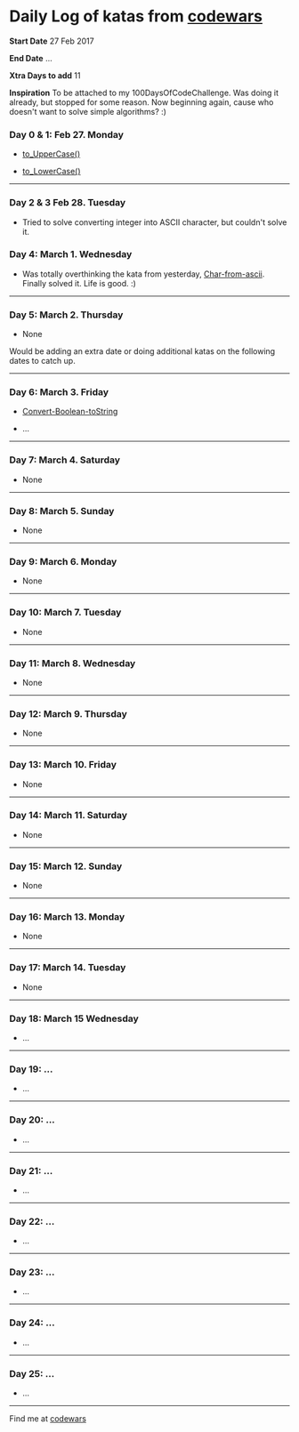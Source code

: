 # Daily Log of katas from [codewars](https://www.codewars.com)

**Start Date** 27 Feb 2017

**End Date** ...

**Xtra Days to add** 11

**Inspiration** To be attached to my 100DaysOfCodeChallenge. Was doing it already, but stopped for some reason. Now beginning again, cause who doesn't want to solve simple algorithms? :)


### Day 0 & 1: Feb 27. Monday
- [to_UpperCase()](https://www.codewars.com/kata/beginner-friendly-uppercase-a-string/train/javascript)

- [to_LowerCase()](https://www.codewars.com/kata/beginner-friendly-lowercase-letters/train/javascript)

<hr/>


### Day 2 & 3 Feb 28. Tuesday
- Tried to solve converting integer into ASCII character, but couldn't solve it.


### Day 4: March 1. Wednesday

- Was totally overthinking the kata from yesterday, [Char-from-ascii](https://www.codewars.com/kata/get-character-from-ascii-value). Finally solved it. Life is good. :)


<hr/>

### Day 5: March 2. Thursday

- None

Would be adding an extra date or doing additional katas on the following dates to catch up.

<hr/>

### Day 6: March 3. Friday

- [Convert-Boolean-toString](https://www.codewars.com/kata/convert-boolean-values-to-strings-yes-or-no/train/javascript)

- ...

<hr/>

### Day 7: March 4. Saturday

- None

<hr/>

### Day 8: March 5. Sunday

- None

<hr/>

### Day 9: March 6. Monday

- None

<hr/>

### Day 10: March 7. Tuesday

- None

<hr/>

### Day 11: March 8. Wednesday

- None

<hr/>

### Day 12: March 9. Thursday

- None

<hr/>

### Day 13: March 10. Friday

- None

<hr/>

### Day 14: March 11. Saturday

- None

<hr/>

### Day 15: March 12. Sunday

- None

<hr/>

### Day 16: March 13. Monday

- None

<hr/>

### Day 17: March 14. Tuesday

- None

<hr/>

### Day 18: March 15 Wednesday

- ...

<hr/>

### Day 19: ...

- ...

<hr/>

### Day 20: ...

- ...

<hr/>

### Day 21: ...

- ...

<hr/>


### Day 22: ...

- ...

<hr/>

### Day 23: ...

- ...

<hr/>

### Day 24: ...

- ...

<hr/>

### Day 25: ...

- ...

<hr/>


Find me at [codewars](https://www.codewars.com/users/intercoder)
